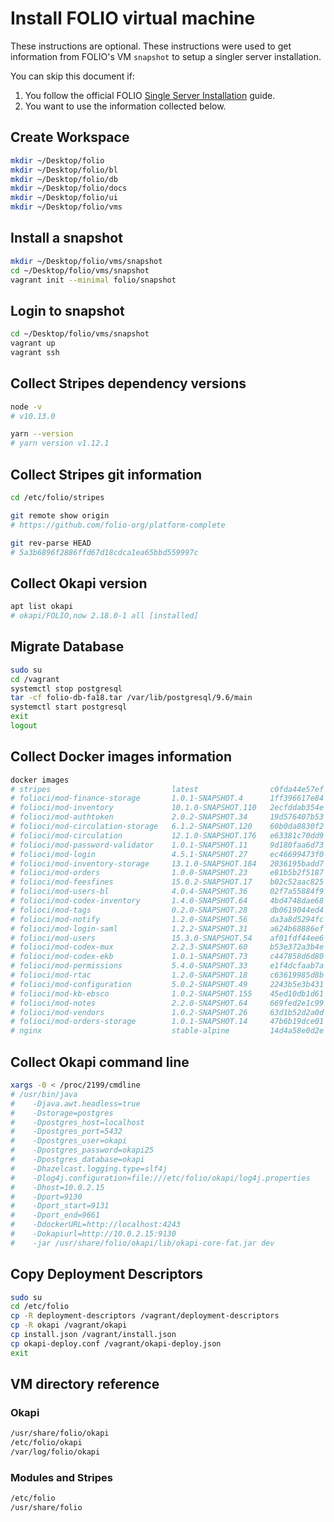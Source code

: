 # Install FOLIO virtual machine

These instructions are optional. These instructions were used to get information from FOLIO's VM `snapshot` to setup a singler server installation. 

You can skip this document if:

1. You follow the official FOLIO [Single Server Installation](https://github.com/folio-org/folio-install/blob/master/single-server.md#install-and-configure-required-packages) guide.
2. You want to use the information collected below.

## Create Workspace

```bash
mkdir ~/Desktop/folio
mkdir ~/Desktop/folio/bl
mkdir ~/Desktop/folio/db
mkdir ~/Desktop/folio/docs
mkdir ~/Desktop/folio/ui
mkdir ~/Desktop/folio/vms
```

## Install a snapshot

```bash
mkdir ~/Desktop/folio/vms/snapshot
cd ~/Desktop/folio/vms/snapshot
vagrant init --minimal folio/snapshot
```

## Login to snapshot

```bash
cd ~/Desktop/folio/vms/snapshot
vagrant up
vagrant ssh
```

## Collect Stripes dependency versions

```bash
node -v
# v10.13.0

yarn --version
# yarn version v1.12.1
```

## Collect Stripes git information

```bash
cd /etc/folio/stripes

git remote show origin
# https://github.com/folio-org/platform-complete

git rev-parse HEAD
# 5a3b6896f2886ffd67d18cdca1ea65bbd559997c
```

## Collect Okapi version

```bash
apt list okapi
# okapi/FOLIO,now 2.18.0-1 all [installed]
```

## Migrate Database

```bash
sudo su
cd /vagrant
systemctl stop postgresql
tar -cf folio-db-fa18.tar /var/lib/postgresql/9.6/main
systemctl start postgresql
exit
logout
```

## Collect Docker images information

```bash
docker images
# stripes                           latest                c0fda44e57ef        39 hours ago        44.5MB
# folioci/mod-finance-storage       1.0.1-SNAPSHOT.4      1ff396617e84        3 days ago          516MB
# folioci/mod-inventory             10.1.0-SNAPSHOT.110   2ecfddab354e        3 days ago          458MB
# folioci/mod-authtoken             2.0.2-SNAPSHOT.34     19d576407b53        3 days ago          115MB
# folioci/mod-circulation-storage   6.1.2-SNAPSHOT.120    60b0da8830f2        4 days ago          516MB
# folioci/mod-circulation           12.1.0-SNAPSHOT.176   e63381c70dd9        4 days ago          474MB
# folioci/mod-password-validator    1.0.1-SNAPSHOT.11     9d180faa6d73        4 days ago          516MB
# folioci/mod-login                 4.5.1-SNAPSHOT.27     ec46699473f0        4 days ago          521MB
# folioci/mod-inventory-storage     13.1.0-SNAPSHOT.184   2036195badd7        4 days ago          520MB
# folioci/mod-orders                1.0.0-SNAPSHOT.23     e81b5b2f5187        7 days ago          516MB
# folioci/mod-feesfines             15.0.2-SNAPSHOT.17    b02c52aac825        8 days ago          520MB
# folioci/mod-users-bl              4.0.4-SNAPSHOT.36     02f7a55884f9        9 days ago          522MB
# folioci/mod-codex-inventory       1.4.0-SNAPSHOT.64     4bd4748dae68        10 days ago         522MB
# folioci/mod-tags                  0.2.0-SNAPSHOT.28     db0619044ed4        10 days ago         521MB
# folioci/mod-notify                1.2.0-SNAPSHOT.56     da3a8d5294fc        10 days ago         521MB
# folioci/mod-login-saml            1.2.2-SNAPSHOT.31     a624b68886ef        2 weeks ago         536MB
# folioci/mod-users                 15.3.0-SNAPSHOT.54    af01fdf44ee6        2 weeks ago         521MB
# folioci/mod-codex-mux             2.2.3-SNAPSHOT.60     b53e372a3b4e        2 weeks ago         522MB
# folioci/mod-codex-ekb             1.0.1-SNAPSHOT.73     c447858d6d80        3 weeks ago         521MB
# folioci/mod-permissions           5.4.0-SNAPSHOT.33     e1f4dcfaab7a        3 weeks ago         521MB
# folioci/mod-rtac                  1.2.0-SNAPSHOT.18     c63619985d8b        4 weeks ago         517MB
# folioci/mod-configuration         5.0.2-SNAPSHOT.49     2243b5e3b431        4 weeks ago         520MB
# folioci/mod-kb-ebsco              1.0.2-SNAPSHOT.155    45ed10db1d61        4 weeks ago         848MB
# folioci/mod-notes                 2.2.0-SNAPSHOT.64     669fed2e1c99        4 weeks ago         522MB
# folioci/mod-vendors               1.0.2-SNAPSHOT.26     63d1b52d2a0d        5 weeks ago         517MB
# folioci/mod-orders-storage        1.0.1-SNAPSHOT.14     47b6b19dce01        5 weeks ago         517MB
# nginx                             stable-alpine         14d4a58e0d2e        7 weeks ago         17.4MB
```

## Collect Okapi command line

```bash
xargs -0 < /proc/2199/cmdline
# /usr/bin/java
#    -Djava.awt.headless=true
#    -Dstorage=postgres
#    -Dpostgres_host=localhost
#    -Dpostgres_port=5432
#    -Dpostgres_user=okapi
#    -Dpostgres_password=okapi25
#    -Dpostgres_database=okapi
#    -Dhazelcast.logging.type=slf4j
#    -Dlog4j.configuration=file:///etc/folio/okapi/log4j.properties
#    -Dhost=10.0.2.15
#    -Dport=9130
#    -Dport_start=9131
#    -Dport_end=9661
#    -DdockerURL=http://localhost:4243
#    -Dokapiurl=http://10.0.2.15:9130
#    -jar /usr/share/folio/okapi/lib/okapi-core-fat.jar dev
```

## Copy Deployment Descriptors

```bash
sudo su
cd /etc/folio
cp -R deployment-descriptors /vagrant/deployment-descriptors
cp -R okapi /vagrant/okapi
cp install.json /vagrant/install.json
cp okapi-deploy.conf /vagrant/okapi-deploy.json
exit
```

## VM directory reference

### Okapi

```bash
/usr/share/folio/okapi
/etc/folio/okapi
/var/log/folio/okapi
```

### Modules and Stripes

```bash
/etc/folio
/usr/share/folio
```
